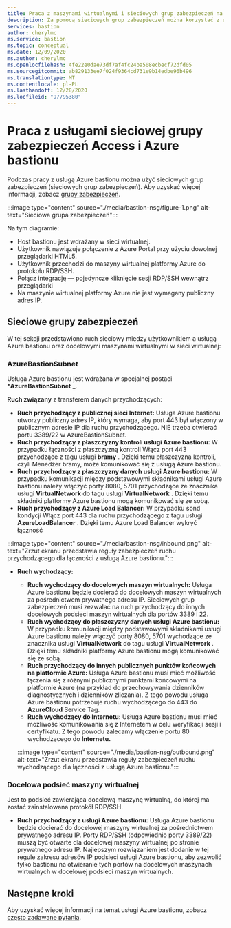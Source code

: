 ```yaml
---
title: Praca z maszynami wirtualnymi i sieciowych grup zabezpieczeń na platformie Azure bastionu
description: Za pomocą sieciowych grup zabezpieczeń można korzystać z usługi Azure bastionu. Dowiedz się więcej o podsieciach wymaganych do tej konfiguracji.
services: bastion
author: cherylmc
ms.service: bastion
ms.topic: conceptual
ms.date: 12/09/2020
ms.author: cherylmc
ms.openlocfilehash: 4fe22e0dae73df7af4fc24ba508ecbecf72dfd05
ms.sourcegitcommit: ab829133ee7f024f9364cd731e9b14edbe96b496
ms.translationtype: MT
ms.contentlocale: pl-PL
ms.lasthandoff: 12/28/2020
ms.locfileid: "97795380"
---
```

# <a name="working-with-nsg-access-and-azure-bastion"></a>Praca z usługami sieciowej grupy zabezpieczeń Access i Azure bastionu

Podczas pracy z usługą Azure bastionu można użyć sieciowych grup zabezpieczeń (sieciowych grup zabezpieczeń). Aby uzyskać więcej informacji, zobacz [grupy zabezpieczeń](../virtual-network/network-security-groups-overview.md).

:::image type="content" source="./media/bastion-nsg/figure-1.png" alt-text="Sieciowa grupa zabezpieczeń":::

Na tym diagramie:

* Host bastionu jest wdrażany w sieci wirtualnej.
* Użytkownik nawiązuje połączenie z Azure Portal przy użyciu dowolnej przeglądarki HTML5.
* Użytkownik przechodzi do maszyny wirtualnej platformy Azure do protokołu RDP/SSH.
* Połącz integrację — pojedyncze kliknięcie sesji RDP/SSH wewnątrz przeglądarki
* Na maszynie wirtualnej platformy Azure nie jest wymagany publiczny adres IP.

## <a name="network-security-groups"></a><a name="nsg"></a>Sieciowe grupy zabezpieczeń

W tej sekcji przedstawiono ruch sieciowy między użytkownikiem a usługą Azure bastionu oraz docelowymi maszynami wirtualnymi w sieci wirtualnej:

### <a name="azurebastionsubnet"></a><a name="apply"></a>AzureBastionSubnet

Usługa Azure bastionu jest wdrażana w specjalnej postaci ***AzureBastionSubnet** _.

**Ruch związany** z transferem danych przychodzących:

   * **Ruch przychodzący z publicznej sieci Internet:** Usługa Azure bastionu utworzy publiczny adres IP, który wymaga, aby port 443 był włączony w publicznym adresie IP dla ruchu przychodzącego. NIE trzeba otwierać portu 3389/22 w AzureBastionSubnet.
   * **Ruch przychodzący z płaszczyzny kontroli usługi Azure bastionu:** W przypadku łączności z płaszczyzną kontroli Włącz port 443 przychodzące z tagu usługi **bramy** . Dzięki temu płaszczyzna kontroli, czyli Menedżer bramy, może komunikować się z usługą Azure bastionu.
   * **Ruch przychodzący z płaszczyzny danych usługi Azure bastionu:** W przypadku komunikacji między podstawowymi składnikami usługi Azure bastionu należy włączyć porty 8080, 5701 przychodzące ze znacznika usługi **VirtualNetwork** do tagu usługi **VirtualNetwork** . Dzięki temu składniki platformy Azure bastionu mogą komunikować się ze sobą.
   * **Ruch przychodzący z Azure Load Balancer:** W przypadku sond kondycji Włącz port 443 dla ruchu przychodzącego z tagu usługi **AzureLoadBalancer** . Dzięki temu Azure Load Balancer wykryć łączność


   :::image type="content" source="./media/bastion-nsg/inbound.png" alt-text="Zrzut ekranu przedstawia reguły zabezpieczeń ruchu przychodzącego dla łączności z usługą Azure bastionu.":::

* **Ruch wychodzący:**

   * **Ruch wychodzący do docelowych maszyn wirtualnych:** Usługa Azure bastionu będzie docierać do docelowych maszyn wirtualnych za pośrednictwem prywatnego adresu IP. Sieciowych grup zabezpieczeń musi zezwalać na ruch przychodzący do innych docelowych podsieci maszyn wirtualnych dla portów 3389 i 22.
   * **Ruch wychodzący do płaszczyzny danych usługi Azure bastionu:** W przypadku komunikacji między podstawowymi składnikami usługi Azure bastionu należy włączyć porty 8080, 5701 wychodzące ze znacznika usługi **VirtualNetwork** do tagu usługi **VirtualNetwork** . Dzięki temu składniki platformy Azure bastionu mogą komunikować się ze sobą.
   * **Ruch przychodzący do innych publicznych punktów końcowych na platformie Azure:** Usługa Azure bastionu musi mieć możliwość łączenia się z różnymi publicznymi punktami końcowymi na platformie Azure (na przykład do przechowywania dzienników diagnostycznych i dzienników zliczania). Z tego powodu usługa Azure bastionu potrzebuje ruchu wychodzącego do 443 do **AzureCloud** Service Tag.
   * **Ruch wychodzący do Internetu:** Usługa Azure bastionu musi mieć możliwość komunikowania się z Internetem w celu weryfikacji sesji i certyfikatu. Z tego powodu zalecamy włączenie portu 80 wychodzącego do **Internetu.**


   :::image type="content" source="./media/bastion-nsg/outbound.png" alt-text="Zrzut ekranu przedstawia reguły zabezpieczeń ruchu wychodzącego dla łączności z usługą Azure bastionu.":::

### <a name="target-vm-subnet"></a>Docelowa podsieć maszyny wirtualnej
Jest to podsieć zawierająca docelową maszynę wirtualną, do której ma zostać zainstalowana protokół RDP/SSH.

   * **Ruch przychodzący z usługi Azure bastionu:** Usługa Azure bastionu będzie docierać do docelowej maszyny wirtualnej za pośrednictwem prywatnego adresu IP. Porty RDP/SSH (odpowiednio porty 3389/22) muszą być otwarte dla docelowej maszyny wirtualnej po stronie prywatnego adresu IP. Najlepszym rozwiązaniem jest dodanie w tej regule zakresu adresów IP podsieci usługi Azure bastionu, aby zezwolić tylko bastionu na otwieranie tych portów na docelowych maszynach wirtualnych w docelowej podsieci maszyn wirtualnych.


## <a name="next-steps"></a>Następne kroki

Aby uzyskać więcej informacji na temat usługi Azure bastionu, zobacz [często zadawane pytania](bastion-faq.md).
